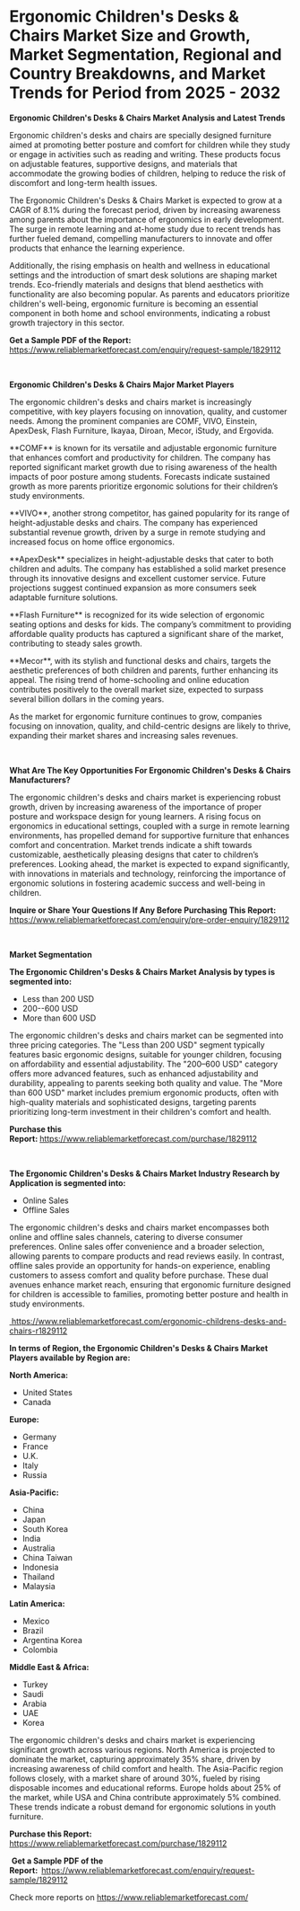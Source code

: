 <p><h1>Ergonomic Children's Desks & Chairs Market Size and Growth, Market Segmentation, Regional and Country Breakdowns, and Market Trends for Period from 2025 -  2032</h1></p><p><strong>Ergonomic Children's Desks & Chairs Market Analysis and Latest Trends</strong></p>
<p><p>Ergonomic children's desks and chairs are specially designed furniture aimed at promoting better posture and comfort for children while they study or engage in activities such as reading and writing. These products focus on adjustable features, supportive designs, and materials that accommodate the growing bodies of children, helping to reduce the risk of discomfort and long-term health issues.</p><p>The Ergonomic Children's Desks & Chairs Market is expected to grow at a CAGR of 8.1% during the forecast period, driven by increasing awareness among parents about the importance of ergonomics in early development. The surge in remote learning and at-home study due to recent trends has further fueled demand, compelling manufacturers to innovate and offer products that enhance the learning experience. </p><p>Additionally, the rising emphasis on health and wellness in educational settings and the introduction of smart desk solutions are shaping market trends. Eco-friendly materials and designs that blend aesthetics with functionality are also becoming popular. As parents and educators prioritize children's well-being, ergonomic furniture is becoming an essential component in both home and school environments, indicating a robust growth trajectory in this sector.</p></p>
<p><strong>Get a Sample PDF of the Report:&nbsp;</strong> <a href="https://www.reliablemarketforecast.com/enquiry/request-sample/1829112?utm_campaign=2478&utm_medium=2&utm_source=Github&utm_content=ia&utm_term=05042025&utm_id=ergonomic-childrens-desks-chairs">https://www.reliablemarketforecast.com/enquiry/request-sample/1829112</a></p>
<p>&nbsp;</p>
<p><strong>Ergonomic Children's Desks & Chairs Major Market Players</strong></p>
<p><p>The ergonomic children's desks and chairs market is increasingly competitive, with key players focusing on innovation, quality, and customer needs. Among the prominent companies are COMF, VIVO, Einstein, ApexDesk, Flash Furniture, Ikayaa, Diroan, Mecor, iStudy, and Ergovida.</p><p>**COMF** is known for its versatile and adjustable ergonomic furniture that enhances comfort and productivity for children. The company has reported significant market growth due to rising awareness of the health impacts of poor posture among students. Forecasts indicate sustained growth as more parents prioritize ergonomic solutions for their children’s study environments.</p><p>**VIVO**, another strong competitor, has gained popularity for its range of height-adjustable desks and chairs. The company has experienced substantial revenue growth, driven by a surge in remote studying and increased focus on home office ergonomics.</p><p>**ApexDesk** specializes in height-adjustable desks that cater to both children and adults. The company has established a solid market presence through its innovative designs and excellent customer service. Future projections suggest continued expansion as more consumers seek adaptable furniture solutions.</p><p>**Flash Furniture** is recognized for its wide selection of ergonomic seating options and desks for kids. The company’s commitment to providing affordable quality products has captured a significant share of the market, contributing to steady sales growth.</p><p>**Mecor**, with its stylish and functional desks and chairs, targets the aesthetic preferences of both children and parents, further enhancing its appeal. The rising trend of home-schooling and online education contributes positively to the overall market size, expected to surpass several billion dollars in the coming years.</p><p>As the market for ergonomic furniture continues to grow, companies focusing on innovation, quality, and child-centric designs are likely to thrive, expanding their market shares and increasing sales revenues.</p></p>
<p>&nbsp;</p>
<p><strong>What Are The Key Opportunities For Ergonomic Children's Desks & Chairs Manufacturers?</strong></p>
<p><p>The ergonomic children's desks and chairs market is experiencing robust growth, driven by increasing awareness of the importance of proper posture and workspace design for young learners. A rising focus on ergonomics in educational settings, coupled with a surge in remote learning environments, has propelled demand for supportive furniture that enhances comfort and concentration. Market trends indicate a shift towards customizable, aesthetically pleasing designs that cater to children’s preferences. Looking ahead, the market is expected to expand significantly, with innovations in materials and technology, reinforcing the importance of ergonomic solutions in fostering academic success and well-being in children.</p></p>
<p><strong>Inquire or Share Your Questions If Any Before Purchasing This Report:</strong> <a href="https://www.reliablemarketforecast.com/enquiry/pre-order-enquiry/1829112?utm_campaign=2478&utm_medium=2&utm_source=Github&utm_content=ia&utm_term=05042025&utm_id=ergonomic-childrens-desks-chairs">https://www.reliablemarketforecast.com/enquiry/pre-order-enquiry/1829112</a></p>
<p>&nbsp;</p>
<p><strong>Market Segmentation</strong></p>
<p><strong>The Ergonomic Children's Desks & Chairs Market Analysis by types is segmented into:</strong></p>
<p><ul><li>Less than 200 USD</li><li>200--600 USD</li><li>More than 600 USD</li></ul></p>
<p><p>The ergonomic children's desks and chairs market can be segmented into three pricing categories. The "Less than 200 USD" segment typically features basic ergonomic designs, suitable for younger children, focusing on affordability and essential adjustability. The "200–600 USD" category offers more advanced features, such as enhanced adjustability and durability, appealing to parents seeking both quality and value. The "More than 600 USD" market includes premium ergonomic products, often with high-quality materials and sophisticated designs, targeting parents prioritizing long-term investment in their children's comfort and health.</p></p>
<p><strong>Purchase this Report:&nbsp;</strong><a href="https://www.reliablemarketforecast.com/purchase/1829112?utm_campaign=2478&utm_medium=2&utm_source=Github&utm_content=ia&utm_term=05042025&utm_id=ergonomic-childrens-desks-chairs">https://www.reliablemarketforecast.com/purchase/1829112</a></p>
<p>&nbsp;</p>
<p><strong>The Ergonomic Children's Desks & Chairs Market Industry Research by Application is segmented into:</strong></p>
<p><ul><li>Online Sales</li><li>Offline Sales</li></ul></p>
<p><p>The ergonomic children's desks and chairs market encompasses both online and offline sales channels, catering to diverse consumer preferences. Online sales offer convenience and a broader selection, allowing parents to compare products and read reviews easily. In contrast, offline sales provide an opportunity for hands-on experience, enabling customers to assess comfort and quality before purchase. These dual avenues enhance market reach, ensuring that ergonomic furniture designed for children is accessible to families, promoting better posture and health in study environments.</p></p>
<p><a href="https://www.reliablemarketforecast.com/ergonomic-childrens-desks-and-chairs-r1829112?utm_campaign=2478&utm_medium=2&utm_source=Github&utm_content=ia&utm_term=05042025&utm_id=ergonomic-childrens-desks-chairs">&nbsp;https://www.reliablemarketforecast.com/ergonomic-childrens-desks-and-chairs-r1829112</a></p>
<p><strong>In terms of Region, the Ergonomic Children's Desks & Chairs Market Players available by Region are:</strong></p>
<p>
    <p> <strong> North America: </strong>
        <ul>
            <li>United States</li>
            <li>Canada</li>
        </ul>
        </p> 
    <p> <strong> Europe: </strong>
        <ul>
            <li>Germany</li>
            <li>France</li>
            <li>U.K.</li>
            <li>Italy</li>
            <li>Russia</li>
        </ul>
        </p> 
    <p> <strong> Asia-Pacific: </strong>
        <ul>
            <li>China</li>
            <li>Japan</li>
            <li>South Korea</li>
            <li>India</li>
            <li>Australia</li>
            <li>China Taiwan</li>
            <li>Indonesia</li>
            <li>Thailand</li>
            <li>Malaysia</li>
        </ul>
        </p> 
    <p> <strong> Latin America: </strong>
        <ul>
            <li>Mexico</li>
            <li>Brazil</li>
            <li>Argentina Korea</li>
            <li>Colombia</li>
        </ul>
        </p> 
    <p> <strong> Middle East & Africa: </strong>
        <ul>
            <li>Turkey</li>
            <li>Saudi</li>
            <li>Arabia</li>
            <li>UAE</li>
            <li>Korea</li>
        </ul>
    </p>
    </p>
<p><p>The ergonomic children's desks and chairs market is experiencing significant growth across various regions. North America is projected to dominate the market, capturing approximately 35% share, driven by increasing awareness of child comfort and health. The Asia-Pacific region follows closely, with a market share of around 30%, fueled by rising disposable incomes and educational reforms. Europe holds about 25% of the market, while USA and China contribute approximately 5% combined. These trends indicate a robust demand for ergonomic solutions in youth furniture.</p></p>
<p><strong>Purchase this Report: </strong><a href="https://www.reliablemarketforecast.com/purchase/1829112?utm_campaign=2478&utm_medium=2&utm_source=Github&utm_content=ia&utm_term=05042025&utm_id=ergonomic-childrens-desks-chairs">https://www.reliablemarketforecast.com/purchase/1829112</a></p>
<p>&nbsp;<strong>Get a Sample PDF of the Report:&nbsp;&nbsp;</strong><a href="https://www.reliablemarketforecast.com/enquiry/request-sample/1829112?utm_campaign=2478&utm_medium=2&utm_source=Github&utm_content=ia&utm_term=05042025&utm_id=ergonomic-childrens-desks-chairs">https://www.reliablemarketforecast.com/enquiry/request-sample/1829112</a></p>
<p><strong></strong></p>
<p>Check more reports on <a href="https://www.reliablemarketforecast.com/?utm_campaign=2478&utm_medium=2&utm_source=Github&utm_content=ia&utm_term=05042025&utm_id=ergonomic-childrens-desks-chairs">https://www.reliablemarketforecast.com/</a></p>